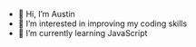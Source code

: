 - 👋 Hi, I’m Austin
- 👀 I’m interested in improving my coding skills
- 🌱 I’m currently learning JavaScript


<!---
Austin424/Austin424 is a ✨ special ✨ repository because its `README.md` (this file) appears on your GitHub profile.
You can click the Preview link to take a look at your changes.
--->
